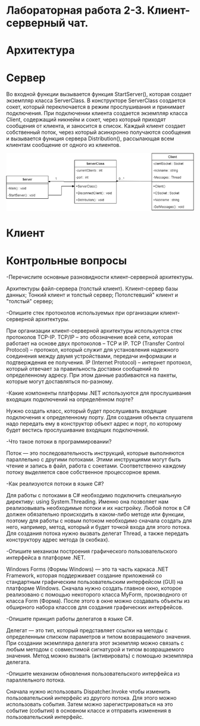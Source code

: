 # Лабораторная работа 2-3. Клиент-серверный чат.
# Архитектура
# Сервер

Во входной функции вызывается функция StartServer(), которая создает экземпляр класса ServerClass. В конструкторе ServerClass создается сокет, который переключается в режим прослушивания и принимает подключения. При подключении клиента создается экземпляр класса Client, содержащий никнейм и сокет, через который приходят сообщения от клиента, и заносится в список. Каждый клиент создает собственный поток, через который асинхронно получаются сообщения и вызывается функция сервера Distribution(), рассылающая всем клиентам сообщение от одного из клиентов.

![](https://github.com/Svarog00/PiAPS-labs/blob/main/ClientInterface/Server/Server.png)

# Клиент

# Контрольные вопросы

-Перечислите основные разновидности клиент-серверной архитектуры.

 Архитектуры файл-сервера (толстый клиент).
 Клиент-сервер базы данных;
 Тонкий клиент и толстый сервер;
 Потолстевший" клиент и "толстый" сервер;

-Опишите стек протоколов используемых при организации клиент-серверной архитектуры.

При организации клиент-серверной архитектуры используется стек протоколов TCP-IP. TCP/IP – это обозначение всей сети, которая работает на основе двух протоколов – TCP и IP. TCP (Transfer Control Protocol) – протокол, который служит для установления надежного соединения между двумя устройствами, передачи информации и подтверждения ее получения. IP (Internet Protocol) – интернет протокол, который отвечает за правильность доставки сообщений по определенному адресу. При этом данные разбиваются на пакеты, которые могут доставляться по-разному.

-Какие компоненты платформы .NET используются для прослушивания входящих подключений на определённом порте?

Нужно создать класс, который будет прослушивать входящие подключения к определенному порту. Для создания объекта слушателя надо передать ему в конструктор объект адрес и порт, по которому будет вестись прослушивание входящих подключений.

-Что такое потоки в программировании?

Поток — это последовательность инструкций, которые выполняются параллельно с другими потоками. Этими инструкциями могут быть чтение и запись в файл, работа с сокетами. Соответственно каждому потоку выделяется свое собственное процессорное время.

-Как реализуются потоки в языке C#?

Для работы с потоками в C# необходимо подключить специальную директиву: using System.Threading. Именно она позволяет нам реализовывать необходимые потоки и их настройку. Любой поток в C# должен обязательно происходить в каком-либо методе или функции, поэтому для работы с новым потоком необходимо сначала создать для него, например, метод, который и будет точкой входа для этого потока. Для создания потока нужно вызвать делегат Thread, а также передать конструктору адрес метода (в скобках).

-Опишите механизм построения графического пользовательского интерфейса в платформе .NET.

Windows Forms (Формы Windows) — это та часть каркаса .NET Framework, которая поддерживает создание приложений со стандартным графическим пользовательским интерфейсом (GUI) на платформе Windows. Сначала нужно создать главное окно, которое реализовано с помощью некоторого класса MyForm, производного от класса Form (Форма). После этого в окне можно создавать объекты из обширного набора классов для создания графических интерфейсов.

-Опишите принцип работы делегатов в языке C#.

Делегат — это тип, который представляет ссылки на методы с определенным списком параметров и типом возвращаемого значения. При создании экземпляра делегата этот экземпляр можно связать с любым методом с совместимой сигнатурой и типом возвращаемого значения. Метод можно вызвать (активировать) с помощью экземпляра делегата.

-Опишите механизм обновления пользовательского интерфейса из параллельного потока.

Сначала нужно использовать Dispatcher.Invoke чтобы изменить пользовательский интерфейс из другого потока. Для этого можно использовать события. Затем можно зарегистрироваться на это событие (события) в основном классе и отправить изменения в пользовательский интерфейс.
